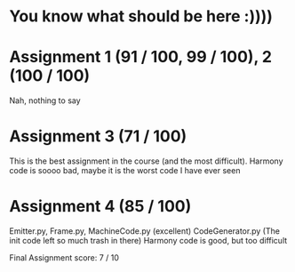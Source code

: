# You know what should be here :))))

# Assignment 1 (91 / 100, 99 / 100), 2 (100 / 100)
Nah, nothing to say

# Assignment 3 (71 / 100)
This is the best assignment in the course (and the most difficult). 
Harmony code is soooo bad, maybe it is the worst code I have ever seen

# Assignment 4 (85 / 100)
Emitter.py, Frame.py, MachineCode.py (excellent)
CodeGenerator.py (The init code left so much trash in there)
Harmony code is good, but too difficult

Final Assignment score: 7 / 10
 
